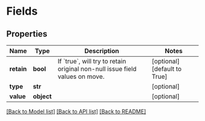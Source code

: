 # Fields

## Properties
Name | Type | Description | Notes
------------ | ------------- | ------------- | -------------
**retain** | **bool** | If &#x60;true&#x60;, will try to retain original non-null issue field values on move. | [optional] [default to True]
**type** | **str** |  | [optional] 
**value** | **object** |  | [optional] 

[[Back to Model list]](../README.md#documentation-for-models) [[Back to API list]](../README.md#documentation-for-api-endpoints) [[Back to README]](../README.md)

